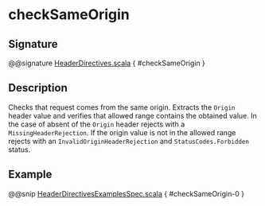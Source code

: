 # checkSameOrigin

## Signature

@@signature [HeaderDirectives.scala](../../../../../../../../../akka-http/src/main/scala/akka/http/scaladsl/server/directives/HeaderDirectives.scala) { #checkSameOrigin }

## Description

Checks that request comes from the same origin. Extracts the `Origin` header value and verifies that allowed range
contains the obtained value. In the case of absent of the `Origin` header rejects with a `MissingHeaderRejection`.
If the origin value is not in the allowed range rejects with an `InvalidOriginHeaderRejection`
and `StatusCodes.Forbidden` status.

## Example

@@snip [HeaderDirectivesExamplesSpec.scala]($test$/scala/docs/http/scaladsl/server/directives/HeaderDirectivesExamplesSpec.scala) { #checkSameOrigin-0 }